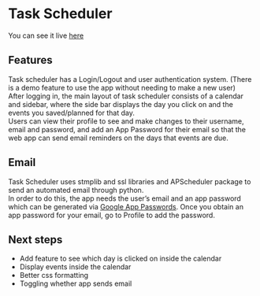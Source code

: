 # Task Scheduler

You can see it live [here](http://markzhang.pythonanywhere.com/login/?next=/)


## Features
Task scheduler has a Login/Logout and user authentication system. (There is a demo feature to use the app without needing to make a new user)  
After logging in, the main layout of task scheduler consists of a calendar and sidebar, where the side bar displays the day you click on and the events you saved/planned for that day.   
Users can view their profile to see and make changes to their username, email and password, and add an App Password for their email so that the web app can send email reminders on the days that events are due.   

## Email
Task Scheduler uses stmplib and ssl libraries and APScheduler package to send an automated email through python.   
In order to do this, the app needs the user’s email and an app password which can be generated via [Google App Passwords](myaccount.google.com/apppasswords). Once you obtain an app password for your email, go to Profile to add the password.  

## Next steps
- Add feature to see which day is clicked on inside the calendar 
- Display events inside the calendar 
- Better css formatting 
- Toggling whether app sends email
